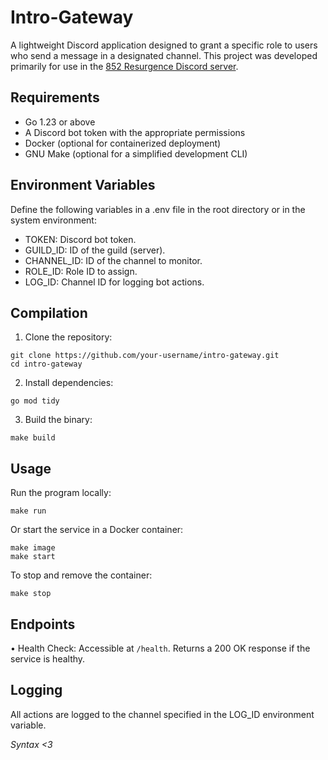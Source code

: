 # Intro-Gateway

A lightweight Discord application designed to grant a specific role to users who send a message in a designated channel. This project was developed primarily for use in the [852 Resurgence Discord server](https://discord.gg/852r).

## Requirements

- Go 1.23 or above
- A Discord bot token with the appropriate permissions
- Docker (optional for containerized deployment)
- GNU Make (optional for a simplified development CLI)

## Environment Variables

Define the following variables in a .env file in the root directory or in the system environment:

- TOKEN: Discord bot token.
- GUILD_ID: ID of the guild (server).
- CHANNEL_ID: ID of the channel to monitor.
- ROLE_ID: Role ID to assign.
- LOG_ID: Channel ID for logging bot actions.

## Compilation

1. Clone the repository:

```
git clone https://github.com/your-username/intro-gateway.git
cd intro-gateway
```

2. Install dependencies:

```
go mod tidy
```

3. Build the binary:

```
make build
```

## Usage

Run the program locally:

```
make run
```

Or start the service in a Docker container:

```
make image
make start
```

To stop and remove the container:

```
make stop
```

## Endpoints

• Health Check: Accessible at `/health`. Returns a 200 OK response if the service is healthy.

## Logging

All actions are logged to the channel specified in the LOG_ID environment variable.

_Syntax <3_
